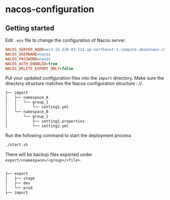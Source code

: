 # nacos-configuration

## Getting started

Edit `.env` file to change the configuration of Nacos server.

```ini
NACOS_SERVER_ADDR=ec2-15-220-83-112.ap-northeast-1.compute.amazonaws.com:8848
NACOS_USERNAME=nacos
NACOS_PASSWORD=nacos
NACOS_AUTH_ENABLED=true
NACOS_DELETE_EXPORT_ONLY=false
```

Put your updated configuration files into the `import` directory.
Make sure the directory structure matches the Nacos configuration structure : <namespace>/<group>/<file>.

```bash
├── import
│   ├── namespace_A
│   │   └── group_1
│   │       └── setting1.yml
│   └── namespace_B
│       └── group_2
│           ├── setting1.properties
│           └── setting2.yml

```

Run the following command to start the deployment process

```sh
./start.sh
```

There will be backup files exported under `export/<namespace>/<group>/<file>`.

```bash

├── export
│   ├── stage
│   ├── dev
│   └── prod
├── import
```
